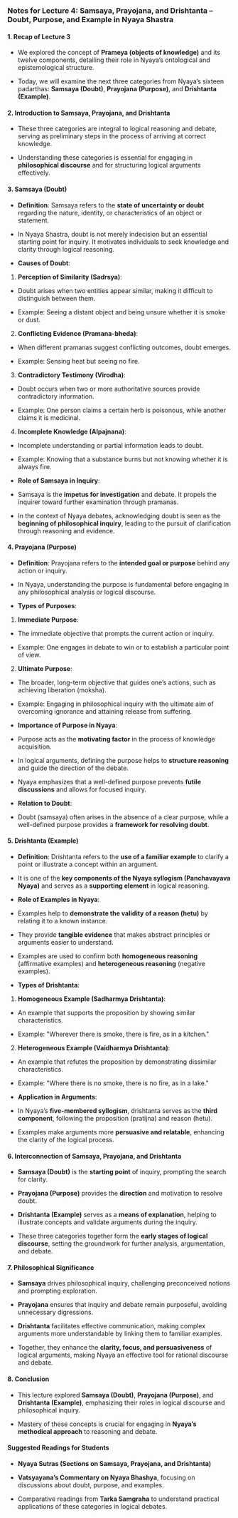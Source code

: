 
### Notes for Lecture 4: Samsaya, Prayojana, and Drishtanta – Doubt, Purpose, and Example in Nyaya Shastra

  

#### 1. **Recap of Lecture 3**

- We explored the concept of **Prameya (objects of knowledge)** and its twelve components, detailing their role in Nyaya’s ontological and epistemological structure.

- Today, we will examine the next three categories from Nyaya’s sixteen padarthas: **Samsaya (Doubt)**, **Prayojana (Purpose)**, and **Drishtanta (Example)**.

  

#### 2. **Introduction to Samsaya, Prayojana, and Drishtanta**

- These three categories are integral to logical reasoning and debate, serving as preliminary steps in the process of arriving at correct knowledge.

- Understanding these categories is essential for engaging in **philosophical discourse** and for structuring logical arguments effectively.

  

#### 3. **Samsaya (Doubt)**

-  **Definition**: Samsaya refers to the **state of uncertainty or doubt** regarding the nature, identity, or characteristics of an object or statement.

- In Nyaya Shastra, doubt is not merely indecision but an essential starting point for inquiry. It motivates individuals to seek knowledge and clarity through logical reasoning.

-  **Causes of Doubt**:

1.  **Perception of Similarity (Sadrsya)**:

- Doubt arises when two entities appear similar, making it difficult to distinguish between them.

- Example: Seeing a distant object and being unsure whether it is smoke or dust.

2.  **Conflicting Evidence (Pramana-bheda)**:

- When different pramanas suggest conflicting outcomes, doubt emerges.

- Example: Sensing heat but seeing no fire.

3.  **Contradictory Testimony (Virodha)**:

- Doubt occurs when two or more authoritative sources provide contradictory information.

- Example: One person claims a certain herb is poisonous, while another claims it is medicinal.

4.  **Incomplete Knowledge (Alpajnana)**:

- Incomplete understanding or partial information leads to doubt.

- Example: Knowing that a substance burns but not knowing whether it is always fire.

-  **Role of Samsaya in Inquiry**:

- Samsaya is the **impetus for investigation** and debate. It propels the inquirer toward further examination through pramanas.

- In the context of Nyaya debates, acknowledging doubt is seen as the **beginning of philosophical inquiry**, leading to the pursuit of clarification through reasoning and evidence.

  

#### 4. **Prayojana (Purpose)**

-  **Definition**: Prayojana refers to the **intended goal or purpose** behind any action or inquiry.

- In Nyaya, understanding the purpose is fundamental before engaging in any philosophical analysis or logical discourse.

-  **Types of Purposes**:

1.  **Immediate Purpose**:

- The immediate objective that prompts the current action or inquiry.

- Example: One engages in debate to win or to establish a particular point of view.

2.  **Ultimate Purpose**:

- The broader, long-term objective that guides one’s actions, such as achieving liberation (moksha).

- Example: Engaging in philosophical inquiry with the ultimate aim of overcoming ignorance and attaining release from suffering.

-  **Importance of Purpose in Nyaya**:

- Purpose acts as the **motivating factor** in the process of knowledge acquisition.

- In logical arguments, defining the purpose helps to **structure reasoning** and guide the direction of the debate.

- Nyaya emphasizes that a well-defined purpose prevents **futile discussions** and allows for focused inquiry.

-  **Relation to Doubt**:

- Doubt (samsaya) often arises in the absence of a clear purpose, while a well-defined purpose provides a **framework for resolving doubt**.

  

#### 5. **Drishtanta (Example)**

-  **Definition**: Drishtanta refers to the **use of a familiar example** to clarify a point or illustrate a concept within an argument.

- It is one of the **key components of the Nyaya syllogism (Panchavayava Nyaya)** and serves as a **supporting element** in logical reasoning.

-  **Role of Examples in Nyaya**:

- Examples help to **demonstrate the validity of a reason (hetu)** by relating it to a known instance.

- They provide **tangible evidence** that makes abstract principles or arguments easier to understand.

- Examples are used to confirm both **homogeneous reasoning** (affirmative examples) and **heterogeneous reasoning** (negative examples).

-  **Types of Drishtanta**:

1.  **Homogeneous Example (Sadharmya Drishtanta)**:

- An example that supports the proposition by showing similar characteristics.

- Example: "Wherever there is smoke, there is fire, as in a kitchen."

2.  **Heterogeneous Example (Vaidharmya Drishtanta)**:

- An example that refutes the proposition by demonstrating dissimilar characteristics.

- Example: "Where there is no smoke, there is no fire, as in a lake."

-  **Application in Arguments**:

- In Nyaya’s **five-membered syllogism**, drishtanta serves as the **third component**, following the proposition (pratijna) and reason (hetu).

- Examples make arguments more **persuasive and relatable**, enhancing the clarity of the logical process.

  

#### 6. **Interconnection of Samsaya, Prayojana, and Drishtanta**

-  **Samsaya (Doubt)** is the **starting point** of inquiry, prompting the search for clarity.

-  **Prayojana (Purpose)** provides the **direction** and motivation to resolve doubt.

-  **Drishtanta (Example)** serves as a **means of explanation**, helping to illustrate concepts and validate arguments during the inquiry.

- These three categories together form the **early stages of logical discourse**, setting the groundwork for further analysis, argumentation, and debate.

  

#### 7. **Philosophical Significance**

-  **Samsaya** drives philosophical inquiry, challenging preconceived notions and prompting exploration.

-  **Prayojana** ensures that inquiry and debate remain purposeful, avoiding unnecessary digressions.

-  **Drishtanta** facilitates effective communication, making complex arguments more understandable by linking them to familiar examples.

- Together, they enhance the **clarity, focus, and persuasiveness** of logical arguments, making Nyaya an effective tool for rational discourse and debate.

  

#### 8. **Conclusion**

- This lecture explored **Samsaya (Doubt)**, **Prayojana (Purpose)**, and **Drishtanta (Example)**, emphasizing their roles in logical discourse and philosophical inquiry.

- Mastery of these concepts is crucial for engaging in **Nyaya’s methodical approach** to reasoning and debate.

  

#### Suggested Readings for Students

-  **Nyaya Sutras (Sections on Samsaya, Prayojana, and Drishtanta)**

-  **Vatsyayana’s Commentary on Nyaya Bhashya**, focusing on discussions about doubt, purpose, and examples.

- Comparative readings from **Tarka Samgraha** to understand practical applications of these categories in logical debates.
<!--stackedit_data:
eyJoaXN0b3J5IjpbLTE5MzQ3OTQ0MDZdfQ==
-->